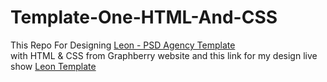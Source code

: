 # Template-One-HTML-And-CSS

This Repo For Designing [Leon - PSD Agency Template](https://www.graphberry.com/item/leon-psd-agency-template)<br/>
with HTML & CSS from Graphberry website and this link for my design live show [Leon Template](https://ahmed-elbalouty.github.io/Template-One-HTML-And-CSS/)
